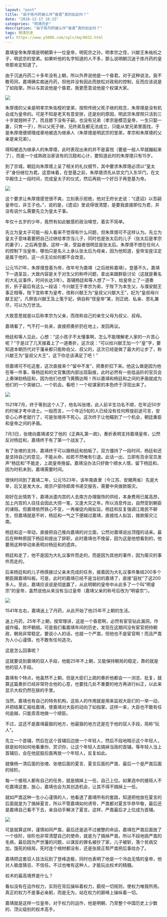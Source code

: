 ```yaml
---
layout: "post"
title: "由于炼丹药被认作“昏君”真的如此吗？"
date: "2018-12-17 16:15"
categories: "明清历史"
description: "由于炼丹药被认作“昏君”真的如此吗？"
tags: 明清历史
url: https://www.y5000.com/zgls/mq/8032.html
---
```






嘉靖皇帝朱厚熜是明朝第十一位皇帝，明宪宗之孙，明孝宗之侄，兴献王朱祐杬之子，明武宗的堂弟。如果听他的名字知道的人不多，那么说明朝沉迷于炼丹药的皇帝那肯定知道了。

由于沉迷丹药二十多年没有上朝，所以外界说他是一个昏君。对于这种说法，我不敢苟同，嘉靖确实痴迷丹药，但他并没有因此而放松对政局的控制，反而应该说是了如指掌。所以与其说他是个昏君，我更愿意说他是个权谋大家。

![](https://img.y5000.com/uploads/allimg/161222/101645G53-0.jpg)

朱厚熜的父亲是明孝宗朱佑樘的堂弟，按照传统父死子继的观念，朱厚熜是没有机会成为皇帝的。可是不知是老天有意安排，还是别的原因，明武宗朱厚照只活到三十岁就翘辫子了，而且膝下没有子嗣，也没有兄弟（孝宗是模范皇帝，一生只娶一妻，只育一子），所以父死子继，兄终弟及都无法成立，只能从堂兄弟里面找，于是朱厚熜便顺理成章地被选为继承人（朱厚熜是明武宗的堂弟，孝宗和朱厚熜的父亲是亲兄弟）。

得知被选为继承人的朱厚熜，此时表现出来的并不是喜悦（要是一般人早就蹦起来了），而是一个成熟政治家该有的沉稳和心计，要知道此时的朱厚熜只有15岁。

到了京城，朝廷向朱厚熜上呈了相关的礼仪细节，其中要求朱厚熜必须以“皇太子”身份继位为君。这意味着，在登基之前，朱厚熜须先从崇文门入东华门，在文华殿住上一段时间，完成皇太子的仪式，然后再挑一个好日子再登基为帝。

![](https://img.y5000.com/uploads/allimg/161222/1016452239-1.jpg)

这个要求让朱厚熜感觉很不爽，立刻表示拒绝，他对王府长史说：“《遗诏》以吾嗣皇帝位，非王子也。”，说的是，《遗诏》里说得很清楚，是要我直接即位为君，并没有说什么需要先立为皇太子事。

年仅十五岁的少年，竟然有如此敏感的政治嗅觉，着实不简单。

先立为皇太子可能一般人看来不觉得有什么问题，但朱厚熜可不这样认为。先立为皇太子意味着要把自己过继给孝宗当儿子，同时也是张太后的儿子（张太后是孝宗的妻子），之后再登基。这样一来，受益者很明显是张太后。朱厚熜不想在任何人的控制下当皇帝，哪怕只是名义上承认张太后为母亲，因为他知道，皇帝宝座注定是属于他的，这一点无论如何都不会改变。

公元1521年，朱厚熜登基为帝，改年号为嘉靖（之后统称嘉靖）。登基不久，嘉靖下一道圣旨，大致内容是关于对生父的称呼问题，拿出来跟群臣讨论（这就是著名的大礼议事件，时间长达3年）。首辅杨廷和等人想了一下，给皇帝上了一道奏折，折子最后有这么一段话：今兴献王于孝宗为弟，于陛下为本生父，与濮安懿王事正相等。陛下宜称孝为皇考，改称兴献王为“皇叔父兴献大王”，妃为“皇叔母兴献王妃”。凡祭告兴献王及上笺于妃，俱自称“侄皇帝”某，则正统、私亲、恩礼兼尽，可以为万世法。

大致意思就是以后称孝宗为父亲，而改称自己的亲生父母为叔父、叔母。

嘉靖看了，气不打一处来，直接把奏折扔在地上，发回再议。

杨廷和等人见此，心想：“这小孩子不太懂事啊，怎么不能理解老人家的一片苦心呢？”于是过了几天接着上了一道奏折，这次说：“可以给兴献王加一个“皇”字，要知道本朝历代对于藩亲都只能称伯父、叔父的，这次已经是做了最大的让步了，称兴献王为“皇叔父大王”，这下你总该满足了吧！”

但嘉靖可不吃这套，这次直接来个“留中不发”，把奏折扣下来。他这么做是因为他在等一件事，等杨廷和的文官集团内部出现裂痕，此时必然有一些低品阶的官员会上奏弹劾杨廷和，因为他们也想飞黄腾达啊！所以嘉靖和杨廷和之间的矛盾就成为他们的一个突破口，一个机会。看吧！一个权谋家的本色终于浮现出来了。

![](https://img.y5000.com/uploads/allimg/161222/8-1612221010234b.jpg)

1521年7月，终于等到这个人了，他名叫张璁，此人前半生功名不顺，在年近50岁的时候才考中进士。一般而言，一个年近5旬的人已经没有任何辉煌前途可言，安安心心养老就行了，可是张璁并不死心。这次终于让他瞄到了一个机会，朝廷重臣和皇帝之间的矛盾。

7月3日，张璁向嘉靖递交了他的《正典礼第一疏》，奏折表明支持嘉靖皇帝，公然反对杨廷和，嘉靖终于有了第一个战友了。

有了张璁的支持，嘉靖终于可以跟杨廷和拍板了。双方僵持了一段时间，杨廷和还是坚持自己的意见，不能从命，如若不然唯有引退。此话一出，立即有百余官员发声“杨廷和”不能走，上疏皇帝挽留。嘉靖没办法只好做个顺水人情，留下杨廷和，因为时机未到，嘉靖需要时间。

很快时间到了嘉靖二年，公元1523年，该年南直隶（今江苏、安徽两省）先是大旱，后又是发大水。南京户部侍郎席书递交报告，需要中央拨款赈灾。

刚好在此情势下，嘉靖派遣内宫的人去南方办理服饰的供给，本身费用已属高昂，加上内宫的人往往会因此大捞一笔，又逢大灾之年。所以消息传出，自然受到朝臣的谏阻。但嘉靖依然铁心不变，一再催促内阁拟旨。杨廷和反复强调江南民不聊生，但嘉靖就是不听，杨廷和一气之下便越过嘉靖，直接找人拟旨，拨款赈灾江南。

杨廷和这一举动，直接把自己推向嘉靖的对立面，公然对嘉靖说出顶撞的话来。最后在种种原因下杨廷和提出了辞职，此时嘉靖也不挽留，因为这是他想看到的，他要用这种举动来表明对杨廷和的遗弃。

杨廷和走了，他不是因为大礼议事件而走的，而是因为其他的事件，因为赈灾的事件而走的。

后来杨廷和的儿子杨慎接过父亲未完成的任务，接着因为大礼议事件集结200多个朝臣跟嘉靖叫板。可是，此时的嘉靖已经不是当初的嘉靖了，直接“庭杖”了这200多人。至此，嘉靖应该说是彻底赢了，从此明朝的皇帝中从此多了一个叫“明睿宗”的皇帝，虽然说他从来没有当过皇帝（嘉靖父亲的称号后改为“明睿宗”）。

![](https://img.y5000.com/uploads/allimg/161222/8-161222101030I4.jpg)

1541年左右，嘉靖迷上了丹药，从此开始了他25年不上朝的生活。

迷上丹药，25年不上朝，按常理讲，这是一个昏君啊，必然有宦官钻此漏洞，作威作福，败坏朝纲。可是我们看嘉靖年间的历史，发现在这期间没有宦官把持朝政，朝局非常稳定。要说小人的话，也就一个严嵩，但他也不是宦官啊！而且严嵩为人小心谨慎，也不敢有任何造次。

这是怎么回事呢？

这就要说到嘉靖的驭人手段，他能25年不上朝，又能保持朝局的稳定，靠的就是他的驭人手段。

嘉靖有个特点，他虽然不上朝，但是大臣们上疏的奏折他都会一一浏览、批复，就算这篇奏折已经非常符合他的心意，也要找几处不重要的地方再进行纠正，以此来显示大权仍然在朕的手里。

当然，嘉靖也有自己的特务机构，这些人的作用就是用来监视大臣们的一举一动，并把结果汇报给嘉靖，使嘉靖对大臣的动向了如指掌。这样一来，大臣也不敢有任何逾越，只能乖乖地做一个顺臣。

不过，这还不是嘉靖最狠的地方，他最狠的地方还是在于他的驭人手段，简称“玩人”。

先立一个首辅，然后在这个首辅后边放一个年轻人，然后不段地暗示这个年轻人，朕是如何如何地看重你、赏识你，让这个年轻人去搞掉当政的首辅。等年轻人当上首辅后，会在他屁股后面再放一个年轻人，反复如此。

就像杨一清后面的张璁、张璁后面的夏言、夏言后面的严嵩、最后一个是严嵩后面的徐阶。

每一个接班人都有自己的任务，就是搞掉上一任，自己上位。如果选中的接班人不吃嘉靖这套，放心，嘉靖也会为其创造机会，让其不得不搞掉上一任。

就如严嵩这种一生小心谨慎的人，他看透了嘉靖所有的套路，知道把他放在夏言的后面就是为了搞掉夏言，所以不管嘉靖如何诱导，严嵩都对夏言毕恭毕敬，最后还是嘉靖自己看不下去，亲自动手解决了夏言。这样，严嵩最后才上位成为首辅。

![](https://img.y5000.com/uploads/allimg/161222/1016455430-2.jpg)

可是就算这样，谨慎如同严嵩，最后还是逃不过被整的命运，嘉靖在严嵩后面放了一个徐阶，徐阶也非常清楚自己的使命，就是为了搞掉严嵩，所以不段地挑严嵩的毛病，最后因为严世藩的问题，以谋反的罪名被抄了家，儿子被斩，落个贫病交加，饿死的结局，死时连个棺材都没有，还是张居正帮严嵩把后事给办了。

嘉靖把这套驭人技法玩到了登峰造极，同时也表明了他是一个冷血无情的皇帝，他对人极度猜忌、不信任。不过也唯有这种人，才能玩出权术的精髓。

权术的最高境界是什么？

看似没有在运作权力，实则在背后操纵着权力，藐视一切规则，使权力唯我所用。真正的权力不是事必亲躬，而是无为，站在权力的巅峰上操纵着一切。

嘉靖就是这样一位皇帝，对于权力的运作，他是明朝、乃至整个中国历史上少数的、顶尖级别的权术高手。
